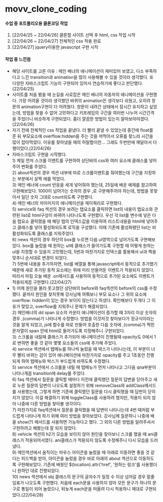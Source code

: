 # movv_clone_coding
<h4>수업 중 포트폴리오용 클론코딩 작업</h4>
<ol>
  <li>[22/04/25 ~ 22/04/26] 클론할 사이트 선택 후 html, css 작업 시작</li>
  <li>[22/04/26 ~ 22/04/27] 전체적인 css 적용 완료</li>
  <li>[22/04/27] jquery이용한 javascript 구현 시작</li>
</ol>

<h4>작업 중 느낀점</h4>
<ul>
  <li>해당 사이트를 고른 이유 : 메인 배너의 애니메이션이 재미있어 보였고, 다소 부족하다고 느낀 transition과 animation을 많이 사용해볼 수 있을 것이라 생각했다. 또 다양한 자바스크립트 기능이 구현되어 있어서 연습하기에 좋다고 판단했다. (22/04/25)</li>
  <li>사이트를 처음 봤을 때 눈길을 사로잡은 메인 배너의 자동차의 애니메이션을 구현했다. 가장 어려울 것이라 생각했던 바퀴의 animation은 생각보다 쉬웠고, 오히려 창문의 animation구현이 더 어려웠다. 창문이 내려간 상태에서 잠시간 유지하고 싶었는데, 방법을 찾을 수 없어 고민하다고 키프레임의 구간을 여러번 나누어 시간간격을 주었더니 비슷하게 구현되었다. 좀더 깔끔한 방법이 있는지 알아보아야겠다.(22/04/26)</li>
  <li>자기 전에 전체적인 css 작업을 끝냈다. 더 빨리 끝낼 수 있었는데 중간에 float를 준 뒤 부모요소에 overflow:hidden을 주는 것을 까먹어서 오류를 찾느라 시간을 많이 잡아먹었다. 이유를 찾아냈을 때의 허탈함이란... 그래도 두번만에 깨달아서 다행이었다.(22/04/26)</li>
  <li>자바스크립트 구현을 시작했다.<br>
  1) 제일 먼저 스크롤 이벤트를 구현하여 상단바의 css와 여러 요소에 클래스를 넣어주어 변화를 주었다.<br>
  2) about섹션의 경우 섹션 내부에 따로 스크롤이벤트를 줘야했는데 구간을 지정하는 부분에서 살짝 애를 먹었다.<br>
  3) 메인 배너에 count 반응을 세개 넣어줘야 했는데, 25일에 배운 예제를 참고하여 구현해보았다. 1000이 넘어가는 숫자의 경우 ,로 구분해주어야 하는데, 방법을 못찾아서 일단 숫자 그대로 count되도록 구현했다.<br>
  4) 메인 배너의 차이미지의 애니메이션을 제이쿼리로 구현했다.<br>
  5) service와 faq 섹션의 경우 보려는 탭요소를 클릭하면 list의 내용이 탭요소와 관련된 list로 html구성이 바뀌어 나타나도록 구현했다. 우선 각 list를 변수에 넣은 다음 탭요소 클릭했을 때 해당 탭의 인덱스값을 이용하여 리스트내용을 html에 넣어주고 클래스를 넣어 활성화되도록 로직을 구성했다. 이때 기존에 활성화됐던 list는 비활성화되도록 클래스를 지워주었다.<br>
  6) news 섹션의 경우 하단의 box를 누르면 다음 ul영역으로 넘어가도록 구현해보았다. box를 눌렀을 때 원하는 ul에 클래스가 들어가도록 구현할 때 어떻게 원하는 ul을 지정할 수 있을지 고민했는데, 5번과 마찬가지로 인덱스를 활용해서 ul과 짝을 맞추니 순서대로 변경이 되었다.<br>
  7) 5번에 내용을 추가하자면, list를 배열을 통해 javascript에서 동적으로 추가했기 때문에 새로 추가된 동적 요소에는 위에 미리 만들어둔 이벤트가 적용되지 않았다. 따라서 마침 오늘 배운 .on메서드를 사용하여 동적으로 추가된 요소에도 이벤트가 적용되게끔 구현했다.(22/04/27)</li>
  <li>1) 어제 원인을 몰라 못고쳤던 상단바의 before와 faq섹션의 before의 css를 수정했다. 끝까지 원인을 찾치못해 강사님께 여쭤보니 부모 요소나 그 위의 요소에 overflow: hidden이 있는 경우 보이지 않는다고 하셨다. 확인해보다 두개다 그 이유가 맞았고, overflow를 지워주니 문제가 해결되었다.<br>
  2) 메인배너의 dd span 요소의 카운터 애니메이션이 증가할 때 3자리 이상 숫자의 경우 ,(comma)가 나타나게 수정했다. 방법을 이것저것 찾아보다가 정규식이라는 것을 알게 되었고, js에 함수를 따로 만들어 호출한 다음 숫자에 ,(comma)가 찍힌 문자열이 span 안에 html로 들어가도록 지정해주니 구현되었다.<br>
  3) 스크롤을 내릴때 클래스가 추가되어 애니메이션이 진행될때 opacity도 0에서 1로 변하면 좋을 것 같아 몇몇 요소들의 css에 추가해 주었다.<br>
  4) service 섹션에서 탭메뉴를 하나씩 눌렀을 때 박스가 나타나는데, 이 부분이 너무 빨리 바뀌는 감이 있어 애니메이션에 마찬가지로 opacity를 주고 1초동안 진행되게 하여 탭메뉴와 박스가 부드럽게 바뀌도록 수정했다.<br>
  5) service 섹션에서 스크롤을 내릴 때 탭메뉴가 먼저 나타나고 그다음 qna부분이 나타나게끔 transition에 delay를 주었다.<br>
  6) faq 섹션에서 질문을 클릭할 때마다 이전에 클릭했던 질문의 답변을 닫아주고 새로 누른 질문의 답변이 나오도록 설정하기 위해 removeClass와 addClass메서드를 사용했는데, 그렇게 하면 기존에 클릭했던 질문을 다시 클릭했을 때 답번이 닫히지가 않았다. 이걸 해결하기 위해 toggleClass를 사용하려 했지만, 적용이 되지 않아 나중에 다른 방법을 찾아볼 생각이다.<br>
  7) 마찬가지로 faq섹션에서 질문을 클릭했을 때 답변이 나타나는데 4번 때처럼 부드럽게 나타나게 하기 위해 여러 방법을 찾아보았다. 강사님께 질문하니 나중에 배울 show(?) 메서드를 사용하면 가능하다고 했다. 그 외의 다른 방법을 알려주셔서 구현하려고 해봤는데 잘 되지 않았다.<br>
  8) vehicle 섹션의 h2가 모습을 보이지 않아 원인을 찾아보니 스크롤 했을 때 ani클래스가 적용되어서였다. ani클레스가 적용되지 않도록 수정해주니 다시 모습을 드러냈다.<br>
  9) 메인섹션에서 움직이는 마우스 아이콘을 눌렀을 때 아래로 이동하면 좋을 것 같다는 피드백을 받아, 아이콘을 눌렀을 경우 바로 아래의 about 섹션으로 이동하도록 구현해보았다. 기존에 배웠던 $(location).attr('href', '원하는 링크'를 사용했더니 원하던 대로 진행되었다.<br>
  10) news 섹션에서 sbj 클래스의 문구의 글자수가 일정 수 이상 넘어갈 경우 말줄임표가 나오도록 구현했다. 처음에 each문을 사용하지 않아 모든 문구가 하나의 문구로 통일이 되어 놀랐으나, 뒤늦게 each문을 떠올려 다시 적용하니 제대로 구현되었다.(22/04/28)</li>
</ul>
